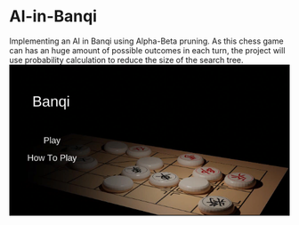 # AI-in-Banqi
Implementing an AI in Banqi using Alpha-Beta pruning. As this chess game can has an huge amount of possible outcomes in each turn, the project will use probability calculation to reduce the size of the search tree.
<br>
![sth](/Images/1.png)
